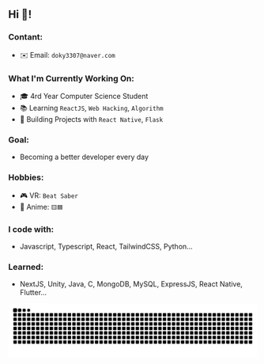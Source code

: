 <h2 align="left">Hi 👋!</h2>

### Contant:

- ✉️ Email: `doky3307@naver.com`

### What I'm Currently Working On:

- 🎓 4rd Year Computer Science Student
- 📚 Learning `ReactJS`, `Web Hacking`, `Algorithm`
- 🚀 Building Projects with `React Native`, `Flask`

### Goal:

- Becoming a better developer every day

### Hobbies:

- 🎮 VR: `Beat Saber`
- 🎥 Anime: `🟨🟦`

### I code with:

- Javascript, Typescript, React, TailwindCSS, Python...

### Learned:

- NextJS, Unity, Java, C, MongoDB, MySQL, ExpressJS, React Native, Flutter...

<picture>
  <source media="(prefers-color-scheme: dark)" srcset="https://github.com/ICE0208/ICE0208/blob/output/github-contribution-grid-snake-dark.svg" />
  <source media="(prefers-color-scheme: light)" srcset="https://github.com/ICE0208/ICE0208/blob/output/github-contribution-grid-snake.svg" />
  <img alt="github-snake" src="https://github.com/ICE0208/ICE0208/blob/output/github-contribution-grid-snake.svg" />
</picture>

